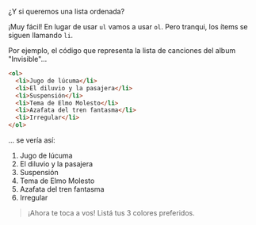 ¿Y si queremos una lista ordenada?

¡Muy fácil! En lugar de usar `ul` vamos a usar `ol`. Pero tranqui, los ítems se siguen llamando `li`. 


Por ejemplo, el código que representa la lista de canciones del album "Invisible"...

``` html
<ol>
  <li>Jugo de lúcuma</li>
  <li>El diluvio y la pasajera</li>
  <li>Suspensión</li>
  <li>Tema de Elmo Molesto</li>
  <li>Azafata del tren fantasma</li>
  <li>Irregular</li>
</ol>
```

... se vería así:

<ol>
  <li>Jugo de lúcuma</li>
  <li>El diluvio y la pasajera</li>
  <li>Suspensión</li>
  <li>Tema de Elmo Molesto</li>
  <li>Azafata del tren fantasma</li>
  <li>Irregular</li>
</ol>

> ¡Ahora te toca a vos! Listá tus 3 colores preferidos.